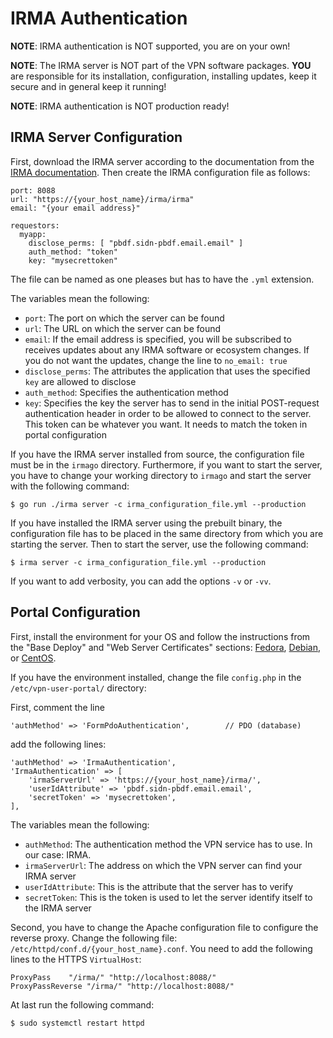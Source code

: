 # IRMA Authentication

**NOTE**: IRMA authentication is NOT supported, you are on your own!

**NOTE**: The IRMA server is NOT part of the VPN software packages. **YOU** 
 are responsible for its installation, configuration, installing updates, 
 keep it secure and in general keep it running!

**NOTE**: IRMA authentication is NOT production ready!

## IRMA Server Configuration

First, download the IRMA server according to the documentation from the 
[IRMA documentation](https://irma.app/docs/getting-started/). Then create the 
IRMA configuration file as follows:

```
port: 8088
url: "https://{your_host_name}/irma/irma"
email: "{your email address}"

requestors:
  myapp:
    disclose_perms: [ "pbdf.sidn-pbdf.email.email" ]
    auth_method: "token"
    key: "mysecrettoken"
```

The file can be named as one pleases but has to have the `.yml` extension.

The variables mean the following:

* `port`: The port on which the server can be found
* `url`: The URL on which the server can be found
* `email`: If the email address is specified, you will be subscribed to 
  receives updates about any IRMA software or ecosystem changes. If you do not 
  want the updates, change the line to `no_email: true`
* `disclose_perms`: The attributes the application that uses the specified 
  `key` are allowed to disclose
* `auth_method`: Specifies the authentication method
* `key`: Specifies the key the server has to send in the initial POST-request 
  authentication header in order to be allowed to connect to the server. This 
  token can be whatever you want. It needs to match the token in portal 
  configuration

If you have the IRMA server installed from source, the configuration file must 
be in the `irmago` directory. Furthermore, if you want to start the server, you 
have to change your working directory to `irmago` and start the server with the 
following command:

```
$ go run ./irma server -c irma_configuration_file.yml --production 
```

If you have installed the IRMA server using the prebuilt binary, the 
configuration file has to be placed in the same directory from which you are 
starting the server. Then to start the server, use the following command:

```
$ irma server -c irma_configuration_file.yml --production
```

If you want to add verbosity, you can add the options `-v` or `-vv`.
 
## Portal Configuration

First, install the environment for your OS and follow the instructions from 
the "Base Deploy" and "Web Server Certificates" sections: 
[Fedora](DEPLOY_FEDORA.md), [Debian](DEPLOY_DEBIAN.md), or 
[CentOS](DEPLOY_CENTOS.md).

If you have the environment installed, change the file `config.php` in the 
`/etc/vpn-user-portal/` directory:

First, comment the line 

```
'authMethod' => 'FormPdoAuthentication',        // PDO (database)
```

add the following lines: 

```
'authMethod' => 'IrmaAuthentication',
'IrmaAuthentication' => [
    'irmaServerUrl' => 'https://{your_host_name}/irma/',
    'userIdAttribute' => 'pbdf.sidn-pbdf.email.email',
    'secretToken' => 'mysecrettoken',
],
```

The variables mean the following:

* `authMethod`: The authentication method the VPN service has to use. In our 
  case: IRMA.
* `irmaServerUrl`: The address on which the VPN server can find your IRMA 
  server
* `userIdAttribute`: This is the attribute that the server has to verify
* `secretToken`: This is the token is used to let the server identify itself to 
  the IRMA server

Second, you have to change the Apache configuration file to configure the 
reverse proxy. Change the following file: 
`/etc/httpd/conf.d/{your_host_name}.conf`. You need to add the following 
lines to the HTTPS `VirtualHost`: 

```
ProxyPass 	 "/irma/" "http://localhost:8088/"
ProxyPassReverse "/irma/" "http://localhost:8088/"
```

At last run the following command:

```
$ sudo systemctl restart httpd
```
